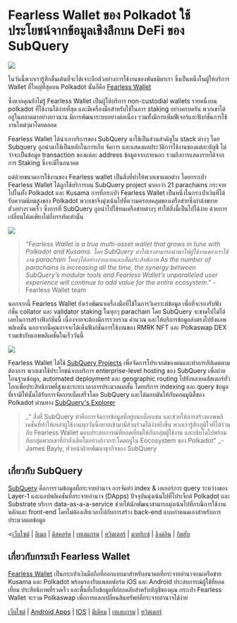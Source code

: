 # Fearless Wallet ของ Polkadot ใช้ประโยชน์จากข้อมูลเชิงลึกบน DeFi ของ SubQuery

![](https://miro.medium.com/max/1400/1*HcPJ-5hy6WZrLhkuL6P2BA.png)

ในวันนี้พวกเรารู้สึกตื่นเต้นที่จะได้เจาะลึกตัวอย่างการใช้งานของพันธมิตรเรา ซึ่งเป็นหนึ่งในผู้ให้บริการ Wallet ที่ใหญ่ที่สุดบน Polkadot นั่นก็คือ [Fearless Wallet](https://fearlesswallet.io/)

ซึ่งหากคุณยังไม่รู้ Fearless Wallet เป็นผู้ให้บริการ non-custodial wallets รายหนึ่งบน polkadot ที่ใช้งานได้ง่ายที่สุด และมีเครื่องมือสำหรับใช้ในการ staking อย่างครบครัน พวกเขาได้อยู่ในตลาดมาอย่างยาวนาน มีการพัฒนาระบบอย่างต่อเนื่อง รวมทั้งมีการเพิ่มฟีเจอร์และฟังก์ชั่นการใช้งานใหม่ๆมาโดยตลอด

Fearless Wallet ได้นำเอาบริการของ SubQuery มาใช้เป็นส่วนสำคัญใน stack ต่างๆ โดย Subquery ถูกนำมาใช้เป็นหลักในการเก็บ จัดการ และแสดงผลประวัติการใช้งานของแต่ละบัญชี ไม่ว่าจะเป็นข้อมูล transaction ของแต่ละ address ข้อมูลจากภายนอก รวมถึงการแสดงรายได้จากการ Staking ซึ่งจะมีในอนาคต

แต่ด้วยขนาดการใช้งานของ Fearless wallet เป็นสิ่งที่ทำให้พวกเขาแตกต่าง โดยกระเป๋า Fearless Wallet ได้ถูกใช้บริการบน SubQuery project มากกว่า 21 parachains กระจายไปในทั้ง Polkadot และ Kusama การที่กระเป๋า Fearless Wallet เป็นหนึ่งในกระเป๋าเงินที่ได้รับความนิยมสูงของ Polkadot พวกเขาจึงมุ่งเน้นไปที่ความครอบคลุมของเครือข่ายซึ่งกำล้งขยายตัวอย่างรวดเร็ว ซึ่งการที่ SubQuery ถูกนำไปใช้บนเครือข่ายต่างๆ ทำให้สิ่งนี้เป็นไปได้ง่าย ด้วยการเปลี่ยนโค้ดเพียงไม่กี่บรรทัดเท่านั้น

![](https://miro.medium.com/max/1400/1*5D3J7-_HC2tAP05oOlV5yw.png)

> _"Fearless Wallet is a true multi-asset wallet that grows in tune with Polkadot and Kusama. โดย SubQuery ทำให้เราสามารถนำพาให้ผู้ใช้งานของเราใช้งาน parachain ใหม่ๆได้อย่างง่ายดายและเต็มประสิทธิภาพ As the number of parachains is increasing all the time, the synergy between SubQuery’s modular tools and Fearless Wallet’s unparalleled user experience will continue to add value for the entire ecosystem."_ -Fearless Wallet team

นอกจากนี้ Fearless Wallet ยังเร่งพัฒนาเครื่องมือที่ใช้ในการวิเคราะห์ข้อมูล เพื่อที่จะรองรับฟังก์ชั่น collator และ validator staking ในทุกๆ parachain โดย SubQuery จะขาดไปไม่ได้เลยในการสร้างฟังก์ชันนี้ เนื่องจากจะต้องมีการรวบรวม คำนวณ และให้บริการข้อมูลส่งตรงไปยังแอพพลิเคชั่น นอกจากนี้คุณอาจจะได้เห็นฟังก์ชั่นการใช้งานของ RMRK NFT และ Polkaswap DEX รวมเข้ากับแอพพลิเคชั่นในเร็ววันนี้

![](https://miro.medium.com/max/1400/1*3X7m4-m0NJ3xQ44UKZB7tw.png)

Fearless Wallet ได้ใช้ [SubQuery Projects](https://project.subquery.network/) เพื่อจัดการโปรเจกต์ของตนและทำการอัปเดตตามต้องการ พวกเขาใช้ประโยชน์จากบริการ enterprise-level hosting ของ SubQuery เพื่อถ่ายโอนฐานข้อมูล, automated deployment และ geographic routing ไปยังหลายคลัสเตอร์ทั่วโลกเพื่อประสิทธิภาพที่สูงและระยะเวลาการประมวลผลสั้น โดยบริการ indexing และ query ข้อมูลที่เรามีให้นั้นได้รับการจัดการเบ็ดเสร็จโดย SubQuery และได้มอบมันให้กับคอมมูนิตี้ของ Polkadot ผ่านทาง [SubQuery's Explorer](https://explorer.subquery.network/)

> _" สิ่งที่ SubQuery ทำคือการจัดการข้อมูลที่อยู่บนบล็อกเชน และช่วยให้การสร้างแอพพลิเคชั่นที่ทำให้เหล่าผู้ใช้งานทุกวันนี้อยากเข้ามามีส่วนร่วมได้ง่ายยิ่งขึ้น พวกเรารู้สึกภูมิใจที่ได้ร่วมกับ Fearless Wallet มอบประสบการณ์ที่ยอดเยี่ยมให้กับกลุ่มผู้ใช้งาน และเติบโตไปพร้อมกับกลุ่มพวกเขาที่กำลังเติบโตอย่างก้าวกระโดดอยู่ใน Eocosystem ของ Polkadot" _- James Bayly, หัวหน้าฝ่ายพัฒนาธุรกิจของ SubQuery

## เกี่ยวกับ SubQuery

[SubQuery](https://subquery.network/) คือการรวมข้อมูลที่กระจายอำนาจ การจัดทำ index & เลเยอร์การ query ระหว่างของ Layer-1 และแอปพลิเคชันที่กระจายอำนาจ (DApps) ปัจจุบันมุ่งเน้นไปที่โปรเจ็กต์ Polkadot และ Substrate บริการ data-as-a-a-service ช่วยให้นักพัฒนาสามารถมุ่งเน้นไปที่กรณีการใช้งานหลักและ front-end โดยไม่ต้องเสียเวลาไปกับการสร้าง back-end แบบกำหนดเองสำหรับการประมวลผลข้อมูล

<[เว็บไซต์](https://subquery.network/) | [อีเมล](hello@subquery.network) | [ดิสคอร์ด](https://discord.com/invite/78zg8aBSMG) | [เทเลแกรม](https://t.me/subquerynetwork) | [ทวิตเตอร์](https://twitter.com/subquerynetwork) | [มาทริกซ์](https://matrix.to/#/#subquery:matrix.org) | [ลิงด์อิน](https://www.linkedin.com/company/subquery) | [กิตฮับ](https://www.youtube.com/channel/UCi1a6NUUjegcLHDFLr7CqLw)

## เกี่ยวกับกระเป๋า Fearless Wallet

[Fearless Wallet](https://fearlesswallet.io/) เป็นกระเป๋าเงินมือถือที่ออกแบบมาสำหรับอนาคตที่กระจายอำนาจบนเครือข่าย Kusama และ Polkadot พร้อมรองรับแพลตฟอร์ม iOS และ Android ประสบการณ์ผู้ใช้ที่ยอดเยี่ยม ประสิทธิภาพที่รวดเร็ว และพื้นที่เก็บข้อมูลที่ปลอดภัยสำหรับบัญชีของคุณ กระเป๋า Fearless Wallet จะรวม Polkaswap เพื่อการแลกเปลี่ยนสินทรัพย์ที่กระจายอำนาจได้ง่าย

[เว็บไซต์](https://fearlesswallet.io/) | [Android Apps](https://play.google.com/store/apps/details?id=jp.co.soramitsu.fearless) | [IOS](https://apps.apple.com/us/app/fearless-wallet/id1537251089) | [มีเดียม](https://medium.com/fearlesswallet/) | [เทเลเเกรม](https://t.me/fearlesswallet) | [ทวิตเตอร์](https://twitter.com/FearlessWallet)
